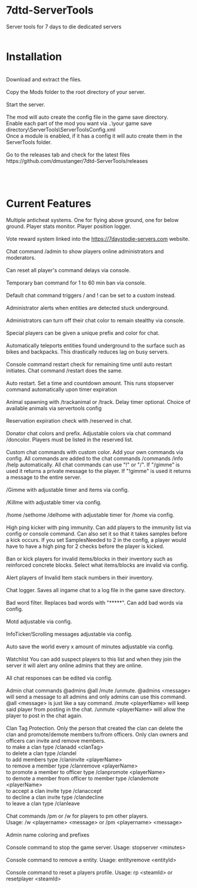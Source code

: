 # 7dtd-ServerTools
Server tools for 7 days to die dedicated servers<br>
<br>
# Installation
<br>
Download and extract the files.<br>
<br>
Copy the Mods folder to the root directory of your server.<br>
<br>
Start the server.<br>
<br>
The mod will auto create the config file in the game save directory.<br>
Enable each part of the mod you want via ..\your game save directory\ServerTools\ServerToolsConfig.xml<br>
Once a module is enabled, if it has a config it will auto create them in the ServerTools folder.<br>
<br>
Go to the releases tab and check for the latest files https://github.com/dmustanger/7dtd-ServerTools/releases <br>
<br>
<br>
<br>

# Current Features
Multiple anticheat systems. One for flying above ground, one for below ground. Player stats monitor. Player position logger.<br>
<br>
Vote reward system linked into the https://7daystodie-servers.com website.<br>
<br>
Chat command /admin to show players online administrators and moderators.<br>
<br>
Can reset all player's command delays via console.<br>
<br>
Temporary ban command for 1 to 60 min ban via console.<br>
<br>
Default chat command triggers / and ! can be set to a custom instead.<br>
<br>
Administrator alerts when entities are detected stuck underground.<br>
<br>
Administrators can turn off their chat color to remain stealthy via console.<br>
<br>
Special players can be given a unique prefix and color for chat.<br>
<br>
Automatically teleports entities found underground to the surface such as bikes and backpacks. This drastically reduces lag on busy servers.<br>
<br>
Console command restart check for remaining time until auto restart initiates. Chat command /restart does the same.<br>
<br>
Auto restart. Set a time and countdown amount. This runs stopserver command automatically upon timer expiration<br>
<br>
Animal spawning with /trackanimal or /track. Delay timer optional. Choice of available animals via servertools config<br>
<br>
Reservation expiration check with /reserved in chat.<br>
<br>
Donator chat colors and prefix. Adjustable colors via chat command /doncolor. Players must be listed in the reserved list.<br>
<br>
Custom chat commands with custom color. Add your own commands via config. All commands are added to the chat commands /commands /info /help automatically. All chat commands can use "!" or "/". If "/gimme" is used it returns a private message to the player. If "!gimme" is used it returns a message to the entire server.<br>
<br>
/Gimme with adjustable timer and items via config.<br>
<br>
/Killme with adjustable timer via config.<br>
<br>
/home /sethome /delhome with adjustable timer for /home via config.<br>
<br>
High ping kicker with ping immunity. Can add players to the immunity list via config or console command. Can also set it so that it takes samples before a kick occurs. If you set SamplesNeeded to 2 in the config, a player would have to have a high ping for 2 checks before the player is kicked.<br>
<br>
Ban or kick players for invalid items/blocks in their inventory such as reinforced concrete blocks. Select what items/blocks are invalid via config.<br>
<br>
Alert players of Invalid Item stack numbers in their inventory.<br>
<br>
Chat logger. Saves all ingame chat to a log file in the game save directory.<br>
<br>
Bad word filter. Replaces bad words with "*****". Can add bad words via config.<br>
<br>
Motd adjustable via config.<br>
<br>
InfoTicker/Scrolling messages adjustable via config.<br>
<br>
Auto save the world every x amount of minutes adjustable via config.<br>
<br>
Watchlist You can add suspect players to this list and when they join the server it will alert any online admins that they are online.<br>
<br>
All chat responses can be edited via config.<br>
<br>
Admin chat commands @admins @all /mute /unmute. @admins \<message\> will send a message to all admins and only admins can use this command. @all \<message\> is just like a say command. /mute \<playerName\> will keep said player from posting in the chat. /unmute \<playerName\> will allow the player to post in the chat again.<br>
<br>
Clan Tag Protection. Only the person that created the clan can delete the clan and promote/demote members to/from officers. Only clan owners and officers can invite and remove members.<br>
to make a clan type /clanadd \<clanTag\><br>
to delete a clan type /clandel<br>
to add members type /claninvite \<playerName\><br>
to remove a member type /clanremove \<playerName\><br>
to promote a member to officer type /clanpromote \<playerName\><br>
to demote a member from officer to member type /clandemote \<playerName\><br>
to accept a clan invite type /clanaccept<br>
to decline a clan invite type /clandecline<br>
to leave a clan type /clanleave<br>
<br>
Chat commands /pm or /w for players to pm other players.<br>
Usage: /w \<playername\> \<message\> or /pm \<playername\> \<message\><br>
<br>
Admin name coloring and prefixes<br>
<br>
Console command to stop the game server. Usage: stopserver \<minutes\><br>
<br>
Console command to remove a entity. Usage: entityremove \<entityId\><br>
<br>
Console command to reset a players profile. Usage: rp \<steamId\> or resetplayer \<steamId\>
